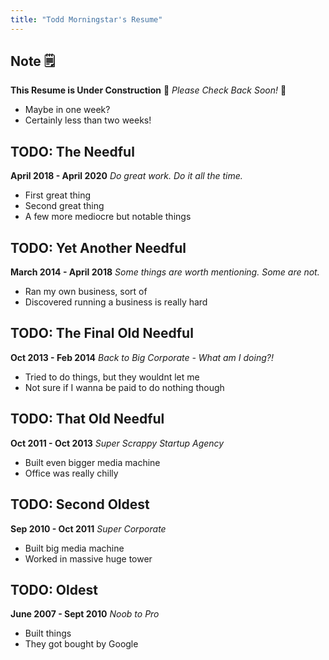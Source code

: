 ```yaml
---
title: "Todd Morningstar's Resume"
---
```


## Note 🗒
**This Resume is Under Construction** 🚧
_Please Check Back Soon!_ 🔎
* Maybe in one week?
* Certainly less than two weeks!

## TODO: The Needful
**April 2018 - April 2020**
_Do great work. Do it all the time._
* First great thing
* Second great thing
* A few more mediocre but notable things

## TODO: Yet Another Needful
**March 2014 - April 2018**
_Some things are worth mentioning. Some are not._
* Ran my own business, sort of
* Discovered running a business is really hard

## TODO: The Final Old Needful
**Oct 2013 - Feb 2014**
_Back to Big Corporate - What am I doing?!_
* Tried to do things, but they wouldnt let me
* Not sure if I wanna be paid to do nothing though

## TODO: That Old Needful
**Oct 2011 - Oct 2013**
_Super Scrappy Startup Agency_
* Built even bigger media machine
* Office was really chilly

## TODO: Second Oldest
**Sep 2010 - Oct 2011**
_Super Corporate_
* Built big media machine
* Worked in massive huge tower

## TODO: Oldest
**June 2007 - Sept 2010**
_Noob to Pro_
* Built things
* They got bought by Google
